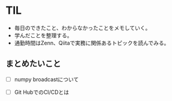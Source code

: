 # TIL
- 毎日のできたこと、わからなかったことをメモしていく。
- 学んだことを整理する。
- 通勤時間はZenn、Qiitaで実務に関係あるトピックを読んでみる。

## まとめたいこと
- [ ] numpy broadcastについて
- [ ] Git HubでのCI/CDとは


